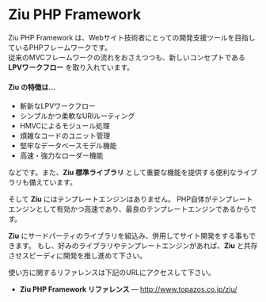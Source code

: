 # Ziu PHP Framework
Ziu PHP Framework は、Webサイト技術者にとっての開発支援ツールを目指しているPHPフレームワークです。  
従来のMVCフレームワークの流れをおさえつつも、新しいコンセプトである **LPVワークフロー** を取り入れています。

#### **Ziu** の特徴は...  

- 斬新なLPVワークフロー
- シンプルかつ柔軟なURIルーティング
- HMVCによるモジュール処理
- 煩雑なコードのユニット管理
- 堅牢なデータベースモデル機能
- 高速・強力なローダー機能

などです。また、**Ziu 標準ライブラリ** として重要な機能を提供する便利なライブラリも備えています。

そして **Ziu** にはテンプレートエンジンはありません。
PHP自体がテンプレートエンジンとして有効かつ高速であり、最良のテンプレートエンジンであるからです。

**Ziu** にサードパーティのライブラリを組込み、併用してサイト開発をする事もできます。
もし、好みのライブラリやテンプレートエンジンがあれば、**Ziu** と共存させスピーディに開発を推し進めて下さい。

使い方に関するリファレンスは下記のURLにアクセスして下さい。  
- **Ziu PHP Framework リファレンス** ― http://www.topazos.co.jp/ziu/


